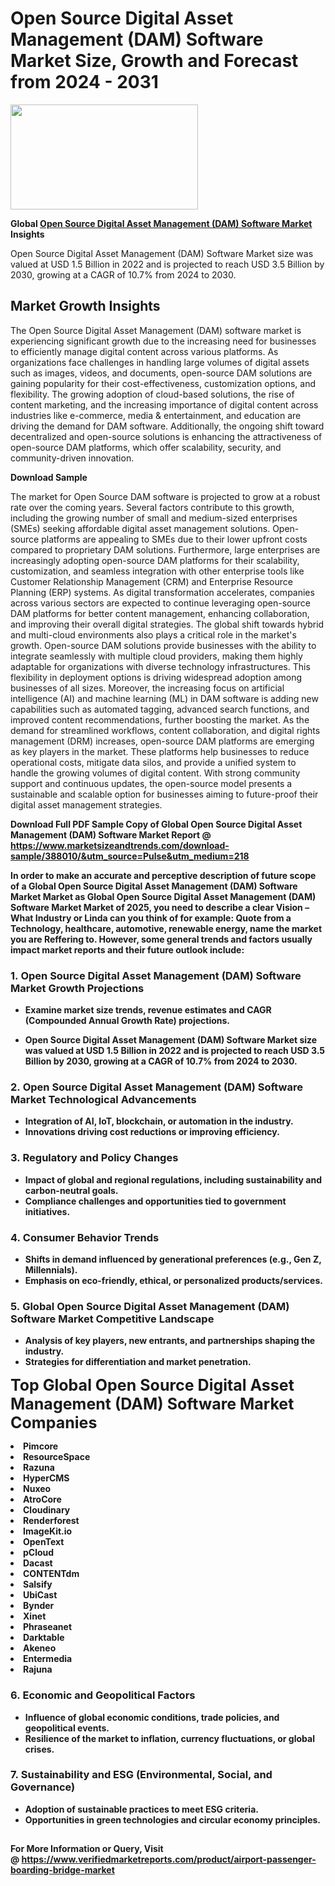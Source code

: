 <H1>Open Source Digital Asset Management (DAM) Software Market Size, Growth and Forecast from 2024 - 2031</H1><img class="aligncenter size-medium wp-image-584254" src="https://thirdeyenews.in/wp-content/uploads/2024/09/Global-Market-Research-300x168.jpeg" alt="" width="300" height="168" /><p><strong>Global&nbsp;<a href="https://www.marketsizeandtrends.com/download-sample/388010/&amp;utm_source=Pulse&amp;utm_medium=218">Open Source Digital Asset Management (DAM) Software Market</a> Insights</strong></p><p>Open Source Digital Asset Management (DAM) Software Market size was valued at USD 1.5 Billion in 2022 and is projected to reach USD 3.5 Billion by 2030, growing at a CAGR of 10.7% from 2024 to 2030.</p><p><h2>Market Growth Insights</h2> <p>The Open Source Digital Asset Management (DAM) software market is experiencing significant growth due to the increasing need for businesses to efficiently manage digital content across various platforms. As organizations face challenges in handling large volumes of digital assets such as images, videos, and documents, open-source DAM solutions are gaining popularity for their cost-effectiveness, customization options, and flexibility. The growing adoption of cloud-based solutions, the rise of content marketing, and the increasing importance of digital content across industries like e-commerce, media & entertainment, and education are driving the demand for DAM software. Additionally, the ongoing shift toward decentralized and open-source solutions is enhancing the attractiveness of open-source DAM platforms, which offer scalability, security, and community-driven innovation.</p> <p><strong>Download Sample</strong></p> <p>The market for Open Source DAM software is projected to grow at a robust rate over the coming years. Several factors contribute to this growth, including the growing number of small and medium-sized enterprises (SMEs) seeking affordable digital asset management solutions. Open-source platforms are appealing to SMEs due to their lower upfront costs compared to proprietary DAM solutions. Furthermore, large enterprises are increasingly adopting open-source DAM platforms for their scalability, customization, and seamless integration with other enterprise tools like Customer Relationship Management (CRM) and Enterprise Resource Planning (ERP) systems. As digital transformation accelerates, companies across various sectors are expected to continue leveraging open-source DAM platforms for better content management, enhancing collaboration, and improving their overall digital strategies. The global shift towards hybrid and multi-cloud environments also plays a critical role in the market's growth. Open-source DAM solutions provide businesses with the ability to integrate seamlessly with multiple cloud providers, making them highly adaptable for organizations with diverse technology infrastructures. This flexibility in deployment options is driving widespread adoption among businesses of all sizes. Moreover, the increasing focus on artificial intelligence (AI) and machine learning (ML) in DAM software is adding new capabilities such as automated tagging, advanced search functions, and improved content recommendations, further boosting the market. As the demand for streamlined workflows, content collaboration, and digital rights management (DRM) increases, open-source DAM platforms are emerging as key players in the market. These platforms help businesses to reduce operational costs, mitigate data silos, and provide a unified system to handle the growing volumes of digital content. With strong community support and continuous updates, the open-source model presents a sustainable and scalable option for businesses aiming to future-proof their digital asset management strategies. <p><strong></p><p><span class=""><strong>Download Full PDF Sample Copy of Global Open Source Digital Asset Management (DAM) Software Market Report</strong> @ <a href="https://www.marketsizeandtrends.com/download-sample/388010/&amp;utm_source=Pulse&amp;utm_medium=218" target="_blank">https://www.marketsizeandtrends.com/download-sample/388010/&amp;utm_source=Pulse&amp;utm_medium=218</a></span></p><p>In order to make an accurate and perceptive description of future scope of a Global&nbsp;Open Source Digital Asset Management (DAM) Software Market Market as Global&nbsp;Open Source Digital Asset Management (DAM) Software Market Market of 2025, you need to describe a clear Vision &ndash; What Industry or Linda can you think of for example: Quote from a Technology, healthcare, automotive, renewable energy, name the market you are Reffering to. However, some general trends and factors usually impact market reports and their future outlook include:</p><h3>1.&nbsp;<strong>Open Source Digital Asset Management (DAM) Software Market Growth Projections</strong></h3><ul><li>Examine market size trends, revenue estimates and CAGR (Compounded Annual Growth Rate) projections.</li><li><p>Open Source Digital Asset Management (DAM) Software Market size was valued at USD 1.5 Billion in 2022 and is projected to reach USD 3.5 Billion by 2030, growing at a CAGR of 10.7% from 2024 to 2030.</p></li></ul><h3>2.&nbsp;<strong>Open Source Digital Asset Management (DAM) Software Market Technological Advancements</strong></h3><ul><li>Integration of AI, IoT, blockchain, or automation in the industry.</li><li>Innovations driving cost reductions or improving efficiency.</li></ul><h3>3.&nbsp;<strong>Regulatory and Policy Changes</strong></h3><ul><li>Impact of global and regional regulations, including sustainability and carbon-neutral goals.</li><li>Compliance challenges and opportunities tied to government initiatives.</li></ul><h3>4.&nbsp;<strong>Consumer Behavior Trends</strong></h3><ul><li>Shifts in demand influenced by generational preferences (e.g., Gen Z, Millennials).</li><li>Emphasis on eco-friendly, ethical, or personalized products/services.</li></ul><h3>5.&nbsp;<strong>Global Open Source Digital Asset Management (DAM) Software Market Competitive Landscape</strong></h3><ul><li>Analysis of key players, new entrants, and partnerships shaping the industry.</li><li>Strategies for differentiation and market penetration.</li></ul><p data-pm-slice="1 1 []"><span style="color: inherit; font-family: inherit; font-size: 25px;">Top Global Open Source Digital Asset Management (DAM) Software Market Companies</span></p><div class="" data-test-id=""><p><li>Pimcore</li><li> ResourceSpace</li><li> Razuna</li><li> HyperCMS</li><li> Nuxeo</li><li> AtroCore</li><li> Cloudinary</li><li> Renderforest</li><li> ImageKit.io</li><li> OpenText</li><li> pCloud</li><li> Dacast</li><li> CONTENTdm</li><li> Salsify</li><li> UbiCast</li><li> Bynder</li><li> Xinet</li><li> Phraseanet</li><li> Darktable</li><li> Akeneo</li><li> Entermedia</li><li> Rajuna</li></p></div><h3>6.&nbsp;<strong>Economic and Geopolitical Factors</strong></h3><ul><li>Influence of global economic conditions, trade policies, and geopolitical events.</li><li>Resilience of the market to inflation, currency fluctuations, or global crises.</li></ul><h3>7.&nbsp;<strong>Sustainability and ESG (Environmental, Social, and Governance)</strong></h3><ul><li>Adoption of sustainable practices to meet ESG criteria.</li><li>Opportunities in green technologies and circular economy principles.</li></ul><h2><strong style="font-size: 14px;">For More Information or Query, Visit @&nbsp;</strong><a style="background-color: #ffffff; font-size: 14px;" href="https://www.marketsizeandtrends.com/report/open-source-digital-asset-management-dam-software-market/" target="_blank">https://www.verifiedmarketreports.com/product/airport-passenger-boarding-bridge-market</a></h2>
